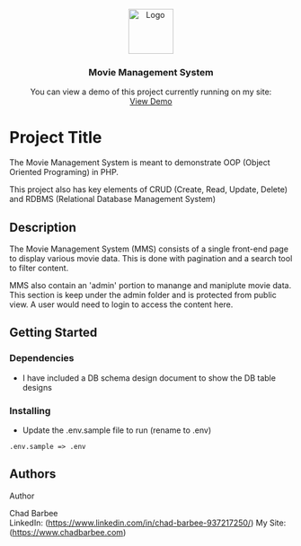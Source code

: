 <!-- PROJECT LOGO -->
<br />
<div align="center">
  <a href="https://github.com/cbarbee-git/movie-management-system">
    <img src="images/git-project-logo.png" alt="Logo" width="80" height="80">
  </a>

  <h3 align="center">Movie Management System</h3>

  <p align="center">
    You can view a demo of this project currently running on my site:
    <br />
    <a href="https://www.chabarbee.com/resume/movie-management-project/" target="_blank">View Demo</a>
  </p>
</div>


# Project Title

The Movie Management System is meant to demonstrate OOP (Object Oriented Programing) in PHP.

This project also has key elements of CRUD (Create, Read, Update, Delete) and RDBMS (Relational Database Management System)

## Description

The Movie Management System (MMS) consists of a single front-end page to display various movie data. This is done with pagination and a search tool to filter content.

MMS also contain an 'admin' portion to manange and maniplute movie data. This section is keep under the admin folder and is protected from public view. A user would need to login to access the content here.

## Getting Started

### Dependencies

* I have included a DB schema design document to show the DB table designs

### Installing

* Update the .env.sample file to run (rename to .env)
```
.env.sample => .env
```

## Authors

Author

Chad Barbee  
LinkedIn: (https://www.linkedin.com/in/chad-barbee-937217250/)
My Site: (https://www.chadbarbee.com)

